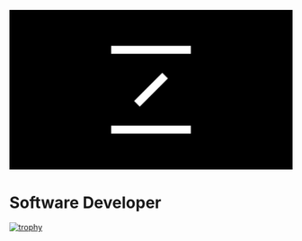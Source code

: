 ![mrnz icon](https://raw.githubusercontent.com/mrnzdev/mrnzdev/main/github%20background.png)
# Software Developer
[![trophy](https://github-profile-trophy.vercel.app/?username=mrnzdev)](https://github.com/ryo-ma/github-profile-trophy)
